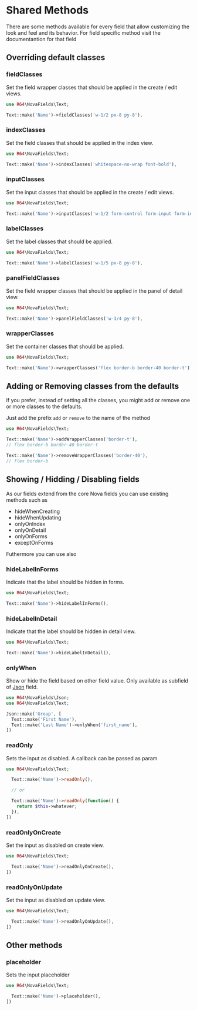 # Shared Methods

There are some methods available for every field that allow customizing the look and feel and its behavior. For field specific method visit the documentantion for that field

## Overriding default classes

### fieldClasses
Set the field wrapper classes that should be applied in the create / edit views.
```php
use R64\NovaFields\Text;

Text::make('Name')->fieldClasses('w-1/2 px-8 py-8'),
```

### indexClasses
Set the field classes that should be applied in the index view.
```php
use R64\NovaFields\Text;

Text::make('Name')->indexClasses('whitespace-no-wrap font-bold'),
```

### inputClasses
Set the input classes that should be applied in the create / edit views.
```php
use R64\NovaFields\Text;

Text::make('Name')->inputClasses('w-1/2 form-control form-input form-input-bordered'),
```

### labelClasses
Set the label classes that should be applied.
```php
use R64\NovaFields\Text;

Text::make('Name')->labelClasses('w-1/5 px-8 py-8'),
```

### panelFieldClasses
Set the field wrapper classes that should be applied in the panel of detail view.
```php
use R64\NovaFields\Text;

Text::make('Name')->panelFieldClasses('w-3/4 py-8'),
```

### wrapperClasses
Set the container classes that should be applied.
```php
use R64\NovaFields\Text;

Text::make('Name')->wrapperClasses('flex border-b border-40 border-t'),
```

## Adding or Removing classes from the defaults
If you prefer, instead of setting all the classes, you might add or remove one or more classes to the defaults.

Just add the prefix `add` or `remove` to the name of the method

```php
use R64\NovaFields\Text;

Text::make('Name')->addWrapperClasses('border-t'),
// flex border-b border-40 border-t

Text::make('Name')->removeWrapperClasses('border-40'),
// flex border-b
```

## Showing / Hidding / Disabling fields
As our fields extend from the core Nova fields you can use existing methods such as

- hideWhenCreating
- hideWhenUpdating
- onlyOnIndex
- onlyOnDetail
- onlyOnForms
- exceptOnForms

Futhermore you can use also

### hideLabelInForms
Indicate that the label should be hidden in forms.
```php
use R64\NovaFields\Text;

Text::make('Name')->hideLabelInForms(),

```

### hideLabelInDetail
Indicate that the label should be hidden in detail view.
```php
use R64\NovaFields\Text;

Text::make('Name')->hideLabelInDetail(),

```

### onlyWhen
Show or hide the field based on other field value. Only available as subfield of [Json](custom.md#json) field.
```php
use R64\NovaFields\Json;
use R64\NovaFields\Text;

Json::make('Group', [
  Text::make('First Name'),
  Text::make('Last Name')->onlyWhen('first_name'),
])

```

### readOnly
Sets the input as disabled. A callback can be passed as param
```php
use R64\NovaFields\Text;

  Text::make('Name')->readOnly(),

  // or

  Text::make('Name')->readOnly(function() {
    return $this->whatever;
  }),
])
```

### readOnlyOnCreate
Set the input as disabled on create view.
```php
use R64\NovaFields\Text;

  Text::make('Name')->readOnlyOnCreate(),
])
```

### readOnlyOnUpdate
Set the input as disabled on update view.
```php
use R64\NovaFields\Text;

  Text::make('Name')->readOnlyOnUpdate(),
])
```

## Other methods

### placeholder
Sets the input placeholder
```php
use R64\NovaFields\Text;

  Text::make('Name')->placeholder(),
])
```

